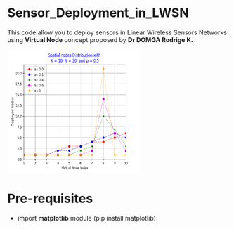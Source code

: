 # Sensor_Deployment_in_LWSN
This code allow you to deploy sensors in Linear Wireless Sensors Networks <br/>
using <strong>Virtual Node</strong> concept proposed by <strong>Dr DOMGA Rodrige K.</strong>

<img src="./resultats_seq1.png" alt="GNU/Linux" width="300" height="280"/>

# Pre-requisites
<ul>
  <li> import <strong>matplotlib</strong> module (pip install matplotlib)</li>
</ul>

